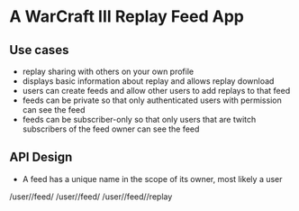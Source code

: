 # A WarCraft III Replay Feed App

## Use cases
* replay sharing with others on your own profile
* displays basic information about replay and allows replay download
* users can create feeds and allow other users to add replays to that feed
* feeds can be private so that only authenticated users with permission can see the feed
* feeds can be subscriber-only so that only users that are twitch subscribers of the feed owner can see the feed


## API Design

* A feed has a unique name in the scope of its owner, most likely a user


/user/<username>/feed/
/user/<username>/feed/<feedname>
/user/<username>/feed/<feedname>/replay